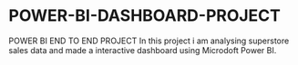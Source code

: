 # POWER-BI-DASHBOARD-PROJECT
POWER BI END TO END PROJECT 
 In this project i am analysing superstore sales data and made a interactive dashboard using Microdoft Power BI.
